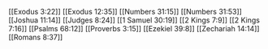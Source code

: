 [[Exodus 3:22]]
[[Exodus 12:35]]
[[Numbers 31:15]]
[[Numbers 31:53]]
[[Joshua 11:14]]
[[Judges 8:24]]
[[1 Samuel 30:19]]
[[2 Kings 7:9]]
[[2 Kings 7:16]]
[[Psalms 68:12]]
[[Proverbs 3:15]]
[[Ezekiel 39:8]]
[[Zechariah 14:14]]
[[Romans 8:37]]

